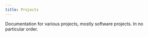 ```yaml
---
title: Projects
---
```


Documentation for various projects, mostly software projects. In no particular order.
